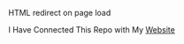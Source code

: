 HTML redirect on page load

I Have Connected This Repo with My <a href="yt.devshimitsu.tk">Website</a>
